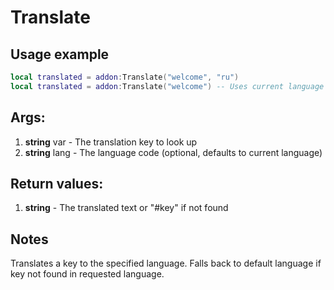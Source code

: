# Translate

## Usage example
```lua
local translated = addon:Translate("welcome", "ru")
local translated = addon:Translate("welcome") -- Uses current language
```

## Args:
1. **string** var - The translation key to look up
2. **string** lang - The language code (optional, defaults to current language)

## Return values:
1. **string** - The translated text or "#key" if not found

## Notes
Translates a key to the specified language. Falls back to default language if key not found in requested language.
